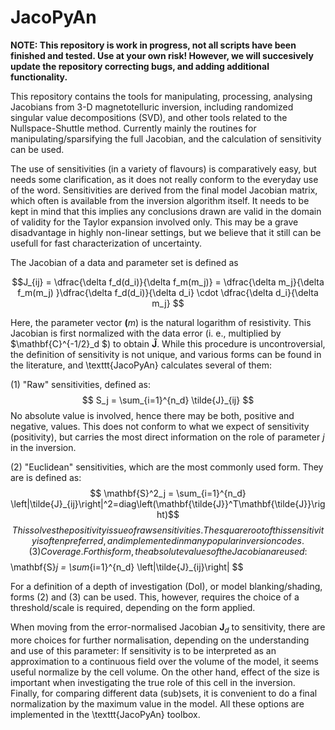 # JacoPyAn


**NOTE: This repository is work in progress, not all scripts have been finished and tested. Use at your own risk! However, we will succesively 
update the repository correcting bugs, and adding additional functionality.**

This repository contains the tools for manipulating, processing, analysing Jacobians from 3-D magnetotelluric inversion, including 
randomized singular value decompositions (SVD), and other tools related to the Nullspace-Shuttle method. Currently mainly the routines 
for manipulating/sparsifying the full Jacobian, and the calculation of sensitivity can be used.

The use of sensitivities (in a variety of flavours) is comparatively easy, but needs some clarification, as it does not really conform 
to the everyday use of the word. Sensitivities are derived from the final model Jacobian matrix, which often is available from the inversion algorithm 
itself. It needs to be kept in mind that this implies any conclusions drawn are valid in the domain of validity for the Taylor expansion involved only. 
This may be a grave disadvantage in highly non-linear settings, but we believe that it still can be usefull for fast characterization of uncertainty.

The Jacobian  of a data and parameter set is defined as

$$J_{ij} = \dfrac{\delta f_d(d_i)}{\delta f_m(m_j)} = \dfrac{\delta m_j}{\delta f_m(m_j)
    }\dfrac{\delta f_d(d_i)}{\delta d_i}
    \cdot \dfrac{\delta d_i}{\delta m_j} $$

Here, the parameter vector $\mathbf(m)$ is the natural logarithm of resistivity. This Jacobian is first normalized with the data error 
(i. e., multiplied by $\mathbf{C}^{-1/2}_d $) to obtain $\mathbf{\tilde{J}}$. While this procedure is uncontroversial, the definition of 
sensitivity is not unique, and various forms can be found in the literature, and \texttt{JacoPyAn} calculates several of them:


(1) "Raw" sensitivities, defined as:
    $$    
    S_j = \sum_{i=1}^{n_d} \tilde{J}_{ij}
    $$
    No absolute value is involved, hence there may be both, positive and negative, values. This does not conform to what we expect of 
    sensitivity (positivity), but carries the most direct information on the role of parameter $j$ in the inversion.

(2) "Euclidean" sensitivities, which are the most commonly used form. They are is defined as:
    $$
    \mathbf{S}^2_j = \sum_{i=1}^{n_d} \left|\tilde{J}_{ij}\right|^2=diag\left(\mathbf{\tilde{J}}^T\mathbf{\tilde{J}}\right)$$
    $$
    This solves the positivity issue of raw sensitivities. The square root of this sensitivity is often preferred, and implemented in 
    many popular inversion codes. 
(3) Coverage. For this form, the absolute values of the Jacobian are used:   
    $$
    \mathbf{S}_j = \sum_{i=1}^{n_d} \left|\tilde{J}_{ij}\right|
    $$

For a definition of a depth of investigation (DoI), or model blanking/shading, forms (2) and (3) can be used. This, however, requires the 
choice of a threshold/scale is required, depending on the form applied. 

When moving from the error-normalised Jacobian $\mathbf{J}_d$ to sensitivity, there are more choices for further normalisation, depending on the understanding and use of this parameter: 
If sensitivity is to be interpreted as an approximation to a continuous field over the volume of the model, it seems useful normalize by the cell volume. 
On the other hand, effect of the size is important when investigating the true role of this cell in the inversion. Finally, for comparing different data (sub)sets, it is convenient to do a final 
normalization by the maximum value in the model. All these options are implemented in the \texttt{JacoPyAn} toolbox. 
